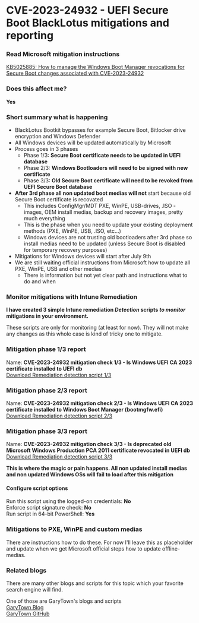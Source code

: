 # CVE-2023-24932 - UEFI Secure Boot BlackLotus mitigations and reporting #

### Read Microsoft mitigation instructions ###
[KB5025885: How to manage the Windows Boot Manager revocations for Secure Boot changes associated with CVE-2023-24932](https://support.microsoft.com/en-au/topic/kb5025885-how-to-manage-the-windows-boot-manager-revocations-for-secure-boot-changes-associated-with-cve-2023-24932-41a975df-beb2-40c1-99a3-b3ff139f832d)

### Does this affect me? ###
**Yes**

### Short summary what is happening ###
* BlackLotus Bootkit bypasses for example Secure Boot, Bitlocker drive encryption and Windows Defender
* All Windows devices will be updated automatically by Microsoft
* Process goes in 3 phases
  * Phase 1/3: **Secure Boot certificate needs to be updated in UEFI database**
  * Phase 2/3: **Windows Bootloaders will need to be signed with new certificate**
  * Phase 3/3: **Old Secure Boot certificate will need to be revoked from UEFI Secure Boot database**
* **After 3rd phase all non updated boot medias will not** start because old Secure Boot certificate is recovated
  * This includes ConfigMgr/MDT PXE, WinPE, USB-drives, .ISO -images, OEM install medias, backup and recovery images, pretty much everything
  * This is the phase when you need to update your existing deployment methods (PXE, WinPE, USB, .ISO, etc...)
  * Windows devices are not trusting old bootloaders after 3rd phase so install medias need to be updated (unless Secure Boot is disabled for temporary recovery purposes)
* Mitigations for Windows devices will start after July 9th
* We are still waiting official instructions from Microsoft how to update all PXE, WinPE, USB and other medias
  * There is information but not yet clear path and instructions what to do and when 

### Monitor mitigations with Intune Remediation ###

**I have created 3 simple Intune remediation *Detection* scripts *to monitor* mitigations in your environment.**

These scripts are only for monitoring (at least for now). They will not make any changes as this whole case is kind of tricky one to mitigate.

### Mitigation phase 1/3 report ###
Name: **CVE-2023-24932 mitigation check 1/3 - Is Windows UEFI CA 2023 certificate installed to UEFI db**  
[Download Remediation detection script 1/3](./Intune-Remediation-Detection-BlackLotus-CVE-2023-24932-1of3-Check%20if%20new%202023%20certificate%20is%20installed%20to%20UEFI%20db.ps1)  



### Mitigation phase 2/3 report ###
Name: **CVE-2023-24932 mitigation check 2/3 - Is Windows UEFI CA 2023 certificate installed to Windows Boot Manager (bootmgfw.efi)**  
[Download Remediation detection script 2/3](./Intune-Remediation-Detection-BlackLotus-CVE-2023-24932-2of3-Check%20if%20new%202023%20certificate%20is%20installed%20to%20Windows%20Boot%20Manager.ps1)  



### Mitigation phase 3/3 report ###
Name: **CVE-2023-24932 mitigation check 3/3 - Is deprecated old Microsoft Windows Production PCA 2011 certificate revocated in UEFI db**  
[Download Remediation detection script 3/3](./Intune-Remediation-Detection-BlackLotus-CVE-2023-24932-3of3-Check%20if%20old%20compromised%202011%20certificate%20is%20revocaked%20in%20UEFI.ps1) 

**This is where the magic or pain happens. All non updated install medias and non updated Windows OSs will fail to load after this mitigation**

#### Configure script options ####
Run this script using the logged-on credentials: **No**  
Enforce script signature check: **No**  
Run script in 64-bit PowerShell: **Yes**  

### Mitigations to PXE, WinPE and custom medias ###
There are instructions how to do these. For now I'll leave this as placeholder and update when we get Microsoft official steps how to update offline-medias.

### Related blogs ###
There are many other blogs and scripts for this topic which your favorite search engine will find.  

One of those are GaryTown's blogs and scripts  
[GaryTown Blog](https://garytown.com/configmgr-task-sequence-kb5025885-how-to-manage-the-windows-boot-manager-revocations-for-secure-boot-changes-associated-with-cve-2023-24932)  
[GaryTown GitHub](https://github.com/gwblok/garytown/tree/master/ConfigMgr/Baselines/CVE-2023-24932)
